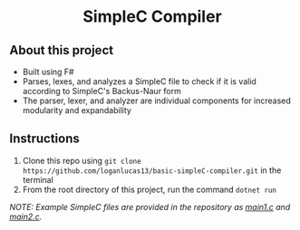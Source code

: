 <h1 align="center">SimpleC Compiler</h1>

## About this project
* Built using F#
* Parses, lexes, and analyzes a SimpleC file to check if it is valid according to SimpleC's Backus-Naur form
* The parser, lexer, and analyzer are individual components for increased modularity and expandability

## Instructions
1. Clone this repo using `git clone https://github.com/loganlucas13/basic-simpleC-compiler.git` in the terminal
2. From the root directory of this project, run the command `dotnet run`

*NOTE: Example SimpleC files are provided in the repository as [main1.c](main1.c) and [main2.c](main2.c).*
